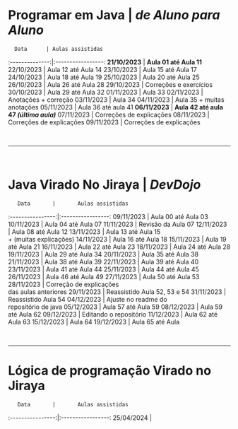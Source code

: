 # Programar em Java | _de Aluno para Aluno_
      Data      | Aulas assistidas    
:--------------:|:-----------------:
 **21/10/2023** | **Aula 01 até Aula 11**
   22/10/2023   | Aula 12 até Aula 14
   23/10/2023   | Aula 15 até Aula 17
   24/10/2023   | Aula 18 até Aula 19
   25/10/2023   | Aula 20 até Aula 25
   26/10/2023   | Aula 26 até Aula 28
   29/10/2023   | Correções e exercícios
   30/10/2023   | Aula 29 até Aula 32
   01/11/2023   | Aula 33
   02/11/2023   | Anotações + correção 
   03/11/2023   | Aula 34
   04/11/2023   | Aula 35 + muitas anotações
   05/11/2023   | Aula 36 até aula 41
 **06/11/2023** | **Aula 42 até aula 47 _(última aula)_**
   07/11/2023   | Correções de explicações
   08/11/2023   | Correções de explicações
   09/11/2023   | Correções de explicações

<br>

______________

<br>

# Java Virado No Jiraya | _DevDojo_
       Data       |       Aulas assistidas    
:----------------:|:-----------------:
    09/11/2023    | Aula 00 até Aula 03
    10/11/2023    | Aula 04 até Aula 07
    11/11/2023    | Revisão da Aula 07
    12/11/2023    | Aula 08 até Aula 12
    13/11/2023    | Aula 13 até Aula 15<br>+ (muitas explicações)
    14/11/2023    | Aula 16 até Aula 18 
    15/11/2023    | Aula 19 até Aula 21
    16/11/2023    | Aula 22 até Aula 23
    18/11/2023    | Aula 24 até Aula 28
    19/11/2023    | Aula 29 até Aula 34
    20/11/2023    | Aula 35 até Aula 38
    21/11/2023    | Aula 38 até Aula 39 
    22/11/2023    | Aula 39 até Aula 40 
    23/11/2023    | Aula 41 até Aula 44 
    25/11/2023    | Aula 44 até Aula 45
    26/11/2023    | Aula 46 até Aula 49
    27/11/2023    | Aula 50 até Aula 53
    28/11/2023    | Correção de explicações<br>das aulas anteriores
    29/11/2023    | Reassistido Aula 52, 53 e 54
    31/11/2023    | Reassistido Aula 54
    04/12/2023    | Ajuste no readme do <br>repositório de java
    05/12/2023    | Aula 57 até Aula 59
    08/12/2023    | Aula 59 até Aula 62
    09/12/2023    | Editando o repositório
    11/12/2023    | Aula 62 até Aula 63
    15/12/2023    | Aula 64
    19/12/2023    | Aula 65 até Aula 


<br>

______________

# Lógica de programação Virado no Jiraya
       Data       |       Aulas assistidas    
:----------------:|:-----------------:
    25/04/2024    |



<br>











